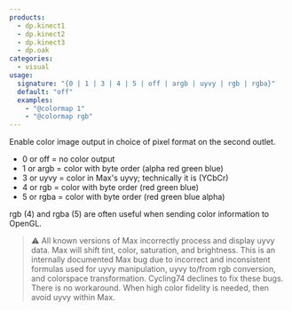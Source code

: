 ```yaml
---
products:
  - dp.kinect1
  - dp.kinect2
  - dp.kinect3
  - dp.oak
categories:
  - visual
usage:
  signature: "{0 | 1 | 3 | 4 | 5 | off | argb | uyvy | rgb | rgba}"
  default: "off"
  examples:
    - "@colormap 1"
    - "@colormap rgb"
---
```


Enable color image output in choice of pixel format on the second outlet.

* 0 or off = no color output
* 1 or argb = color with byte order (alpha red green blue)
* 3 or uyvy = color in Max's uyvy; technically it is (YCbCr)
* 4 or rgb = color with byte order (red green blue)
* 5 or rgba = color with byte order (red green blue alpha)

rgb (4) and rgba (5) are often useful when sending color information to OpenGL.

> :warning: All known versions of Max incorrectly process and display uyvy data.
> Max will shift tint, color, saturation, and brightness. This is an internally
> documented Max bug due to incorrect and inconsistent formulas used for uyvy
> manipulation, uyvy to/from rgb conversion, and colorspace transformation.
> Cycling74 declines to fix these bugs. There is no workaround.
> When high color fidelity is needed, then avoid uyvy within Max.
